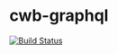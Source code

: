 # cwb-graphql

[![Build Status](https://travis-ci.com/minchao/cwb-graphql.svg?branch=master)](https://travis-ci.com/minchao/cwb-graphql)
